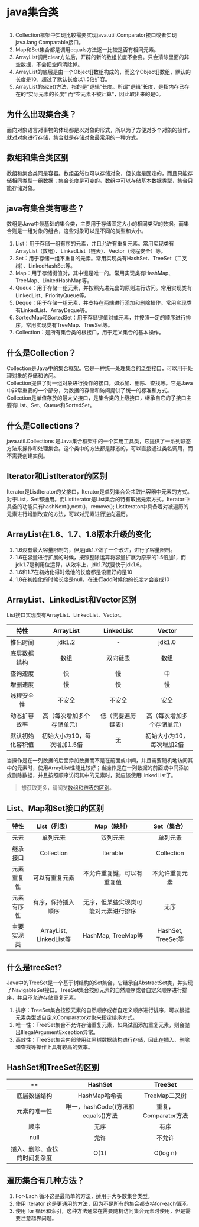 # java集合类

<img src="collection.png" alt=""/>

1. Collection框架中实现比较需要实现java.util.Comparator接口或者实现java.lang.Comparable接口。
2. Map和Set集合都是调用equals方法逐一比较是否有相同元素。
3. ArrayList调用clear方法后，开辟的新的数组长度不会变。只会清除里面的非空数据，不会把空间清除掉。
4. ArrayList的底层是由一个Object[]数组构成的，而这个Object[]数组，默认的长度是10。超过了默认长度以1.5倍扩容。
5. ArrayList的size()方法，指的是“逻辑”长度。所谓“逻辑”长度，是指内存已存在的“实际元素的长度” 而“空元素不被计算”，因此取出来的是0。

## 为什么出现集合类？
面向对象语言对事物的体现都是以对象的形式，所以为了方便对多个对象的操作，就对对象进行存储，集合就是存储对象最常用的一种方式。

## 数组和集合类区别
数组和集合类同是容器。数组虽然也可以存储对象，但长度是固定的，而且只能存储相同类型一组数据；集合长度是可变的。数组中可以存储基本数据类型，集合只能存储对象。

## java有集合类有哪些？
数组是Java中最基础的集合类，主要用于存储固定大小的相同类型的数据。而集合则是一组对象的组合，这些对象可以是不同的类型和大小。
1. List：用于存储一组有序的元素，并且允许有重复元素。常用实现类有ArrayList（数组）、LinkedList（链表）、Vector（线程安全）等。
2. Set：用于存储一组不重复的元素。常用实现类有HashSet、TreeSet（二叉树）、LinkedHashSet等。
3. Map：用于存储键值对，其中键是唯一的。常用实现类有HashMap、TreeMap、LinkedHashMap等。
4. Queue：用于存储一组元素，并按照先进先出的原则进行访问。常用实现类有LinkedList、PriorityQueue等。
5. Deque：用于存储一组元素，并支持在两端进行添加和删除操作。常用实现类有LinkedList、ArrayDeque等。
6. SortedMap和SortedSet：用于存储键值对或元素，并按照一定的顺序进行排序。常用实现类有TreeMap、TreeSet等。
7. Collection：是所有集合类的根接口，用于定义集合的基本操作。

## 什么是Collection？
Collection是Java中的集合框架。它是一种统一处理集合的泛型接口，可以用于处理对象的存储和访问。  
Collection提供了对一组对象进行操作的接口，如添加、删除、查找等。它是Java中非常重要的一个部分，为数据的存储和访问提供了统一的标准和方式。  
Collection是单值存放的最大父接口，是集合类的上级接口，继承自它的子接口主要有List、Set、Queue和SortedSet。

## 什么是Collections？
java.util.Collections 是Java集合框架中的一个实用工具类，它提供了一系列静态方法来操作和处理集合。这个类中的方法都是静态的，可以直接通过类名调用，而不需要创建实例。

## Iterator和ListIterator的区别
Iterator是ListIterator的父接口，Iterator是单列集合公共取出容器中元素的方式。对于List，Set都通用。而ListIterator是List集合的特有取出元素方式。Iterator中具备的功能只有hashNext(),next()，remove(); ListIterator中具备着对被遍历的元素进行增删改查的方法，可以对元素进行逆向遍历。

## ArrayList在1.6、1.7、1.8版本升级的变化
1. 1.6没有最大容量限制的，但是jdk1.7做了一个改进，进行了容量限制。
2. 1.6在容量进行扩展的时候，按照整除运算将容量扩展为原来的1.5倍加1，而jdk1.7是利用位运算，从效率上，jdk1.7就要快于jdk1.6。
3. 1.6和1.7在初始化得时候他的长度都是设置好的是10
4. 1.8在初始化的时候长度是null，在进行add时候他的长度才会变成10

## ArrayList、LinkedList和Vector区别
List接口实现类有ArrayList、LinkedList、Vector。

|    特性    |    ArrayList     | LinkedList |     Vector     |  
|:--------:|:----------------:|:----------:|:--------------:|  
|   推出时间   |      jdk1.2      |     -      |     jdk1.0     |  
|  底层数据结构  |        数组        |    双向链表    |       数组       |  
|   查询速度   |        快         |     慢      |       中        |  
|   增删速度   |        慢         |     快      |       慢        |  
|  线程安全性   |       不安全        |    不安全     |       安全       |  
|  动态扩容效率  |  高（每次增加多个存储单元）   | 低（需要遍历链表）  | 高（每次增加多个存储单元）  |  
| 默认初始化容积值 | 初始大小为10，每次增加1.5倍 |     无      | 初始大小为10，每次增加2倍 |

当操作是在一列数据的后面添加数据而不是在前面或中间，并且需要随机地访问其中的元素时，使用ArrayList性能比较好；当操作是在一列数据的前面或中间添加或删除数据，并且按照顺序访问其中的元素时，就应该使用LinkedList了。
> 想获取更多，请阅览[数组和链表的区别](data-structure.md#data_1)。

## List、Map和Set接口的区别

|  特性   |        List（列表）        |      Map（映射）       |      Set（集合）      |  
|:-----:|:----------------------:|:------------------:|:-----------------:|  
|  元素   |          单列元素          |        双列元素        |       单列元素        |
| 继承接口  |       Collection       |      Iterable      |    Collection     |  
| 元素重复性 |        可以有重复元素         |   不允许重复键，可以有重复值    |      不允许重复元素      |  
| 元素有序性 |       有序，保持插入顺序        | 无序，但某些实现类可能对元素进行排序 |        无序         |  
| 主要实现类 | ArrayList, LinkedList等 | HashMap, TreeMap等  | HashSet, TreeSet等 |

## 什么是treeSet?
Java中的TreeSet是一个基于树结构的Set集合，它继承自AbstractSet类，并实现了NavigableSet接口。TreeSet集合按照元素的自然顺序或者自定义顺序进行排序，并且不允许存储重复元素。
1. 排序：TreeSet集合按照元素的自然顺序或者自定义顺序进行排序，可以根据元素类型或自定义Comparator对象来指定排序方式。
2. 唯一性：TreeSet集合不允许存储重复元素，如果试图添加重复元素，则会抛出IllegalArgumentException异常。
3. 高效性：TreeSet集合内部使用红黑树数据结构进行存储，因此在插入、删除和查找等操作上具有较高的效率。

## HashSet和TreeSet的区别

|       --       |          HashSet           |     TreeSet     |  
|:--------------:|:--------------------------:|:---------------:|
|     底层数据结构     |         HashMap哈希表         |   TreeMap二叉树    |
|     元素的唯一性     | 唯一，hashCode()方法和equals()方法 | 重复，Comparator方法 |
|       顺序       |             无序             |       有序        |
|      null      |             允许             |       不允许       |
| 插入、删除、查找的时间复杂度 |            O(1)            |    O(log n)     |


## 遍历集合有几种方法？
1. For-Each 循环这是最简单的方法，适用于大多数集合类型。
2. 使用 Iterator 这是更通用的方法，因为不是所有的集合都支持for-each循环。
3. 使用 for 循环和索引，这种方法通常在需要随机访问集合元素时使用，但是需要注意越界问题。